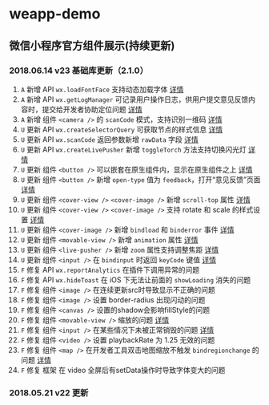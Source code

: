 # weapp-demo
## 微信小程序官方组件展示(持续更新)

### 2018.06.14 v23 基础库更新（2.1.0）
1. `A` 新增 API `wx.loadFontFace` 支持动态加载字体 [详情](https://developers.weixin.qq.com/miniprogram/dev/api/media-fontFace.html)
2. `A` 新增 API `wx.getLogManager` 可记录用户操作日志，供用户提交意见反馈内容时，提交给开发者协助定位问题 [详情](https://developers.weixin.qq.com/miniprogram/dev/api/getLogManager.html)
3. `A` 新增 组件 `<camera />` 的 `scanCode` 模式，支持识别一维码 [详情](https://developers.weixin.qq.com/miniprogram/dev/component/camera.html)
4. `U` 更新 API `wx.createSelectorQuery` 可获取节点的样式信息 [详情](https://developers.weixin.qq.com/miniprogram/dev/api/wxml-nodes-info.html)
5. `U` 更新 API `wx.scanCode` 返回参数新增 `rawData` 字段 [详情](https://developers.weixin.qq.com/miniprogram/dev/api/scancode.html)
6. `U` 更新 API `wx.createLivePusher` 新增 `toggleTorch` 方法支持切换闪光灯 [详情](https://developers.weixin.qq.com/miniprogram/dev/api/api-live-pusher.html)
7. `U` 更新 组件 `<button />` 可以嵌套在原生组件内，显示在原生组件之上 [详情](https://developers.weixin.qq.com/miniprogram/dev/component/button.html)
8. `U` 更新 组件 `<button />` 新增 `open-type` 值为 `feedback`，打开“意见反馈”页面 [详情](https://developers.weixin.qq.com/miniprogram/dev/component/button.html)
9. `U` 更新 组件 `<cover-view />` `<cover-image />` 新增 `scroll-top` 属性 [详情](https://developers.weixin.qq.com/miniprogram/dev/component/cover-view.html)
10. `U` 更新 组件 `<cover-view />` `<cover-image />` 支持 rotate 和 scale 的样式设置 [详情](https://developers.weixin.qq.com/miniprogram/dev/component/cover-view.html)
11. `U` 更新 组件 `<cover-image />` 新增 `bindload` 和 `binderror` 事件 [详情](https://developers.weixin.qq.com/miniprogram/dev/component/cover-view.html)
12. `U` 更新 组件 `<movable-view />` 新增 `animation` 属性 [详情](https://developers.weixin.qq.com/miniprogram/dev/component/movable-view.html)
13. `U` 更新 组件 `<live-pusher />` 新增 `zoom` 属性支持调整焦距 [详情](https://developers.weixin.qq.com/miniprogram/dev/component/live-pusher.html)
14. `U` 更新 组件 `<input />` 在 `bindinput` 时返回 `keyCode` 键值 [详情](https://developers.weixin.qq.com/miniprogram/dev/component/input.html)
15. `F` 修复 API `wx.reportAnalytics` 在插件下调用异常的问题
16. `F` 修复 API `wx.hideToast` 在 iOS 下无法让前面的 `showLoading` 消失的问题
17. `F` 修复 组件 `<image />` 在连续更新src时导致显示不正确的问题
18. `F` 修复 组件 `<image />` 设置 border-radius 出现闪动的问题
19. `F` 修复 组件 `<canvas />` 设置的shadow会影响fillStyle的问题
20. `F` 修复 组件 `<movable-view />` 缩放的问题 [详情](https://developers.weixin.qq.com/blogdetail?action=get_post_info&docid=000ecad1f3c210c5bbc67ea8750000)
21. `F` 修复 组件 `<input />` 在某些情况下未被正常销毁的问题 [详情](https://developers.weixin.qq.com/blogdetail?action=get_post_info&docid=000a8c18c480908ed8c641ac75f400)
22. `F` 修复 组件 `<video />` 设置 playbackRate 为 1.25 无效的问题
23. `F` 修复 组件 `<map />` 在开发者工具双击地图缩放不触发 `bindregionchange` 的问题 [详情](https://developers.weixin.qq.com/blogdetail?action=get_post_info&docid=000c64a0f388b0f19fa6fe2cb51c00)
24. `F` 修复 框架 在 video 全屏后有setData操作时导致字体变大的问题

### 2018.05.21 v22 更新

